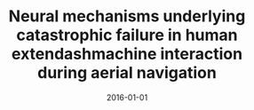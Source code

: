 ---
title: "Neural mechanisms underlying catastrophic failure in human\textendashmachine interaction during aerial navigation"
date: 2016-01-01
authors_string: Sameer Saproo, Victor Shih, David Jangraw, Paul Sajda
authors:
   - Sameer Saproo
   - Victor Shih
   - David Jangraw
   - Paul Sajda
author_ids:
   - david_jangraw
journal: 'Journal of Neural Engineering'
volume: 13
issue: 
pages: 66005
book_title: ''
publisher: ''
abstract: ""
project_id: 
paper_url: http://iopscience.iop.org/article/10.1088/1741-2560/13/6/066005/meta
doi: 10.1088/1741-2560/13/6/066005
data_loc: ''
code_loc: ''
file: '/assets/publications//assets/publications/'
file_name: '/assets/publications/'
type: journal_article
pub_str: ' (2016) Journal of Neural Engineering 13: 66005'
layout: publication 
---